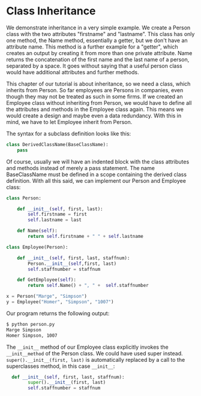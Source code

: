 # Class Inheritance

We demonstrate inheritance in a very simple example. We create a Person class with the two attributes "firstname" and "lastname". This class has only one method, the Name method, essentially a getter, but we don't have an attribute name. This method is a further example for a "getter", which creates an output by creating it from more than one private attribute. Name returns the concatenation of the first name and the last name of a person, separated by a space. It goes without saying that a useful person class would have additional attributes and further methods. 

This chapter of our tutorial is about inheritance, so we need a class, which inherits from Person. So far employees are Persons in companies, even though they may not be treated as such in some firms. If we created an Employee class without inheriting from Person, we would have to define all the attributes and methods in the Employee class again. This means we would create a design and maybe even a data redundancy. With this in mind, we have to let Employee inherit from Person.

The syntax for a subclass definition looks like this:


```python
class DerivedClassName(BaseClassName):
    pass
```

Of course, usually we will have an indented block with the class attributes and methods instead of merely a pass statement. The name BaseClassName must be defined in a scope containing the derived class definition. With all this said, we can implement our Person and Employee class: 

```python
class Person:

    def __init__(self, first, last):
        self.firstname = first
        self.lastname = last

    def Name(self):
        return self.firstname + " " + self.lastname

class Employee(Person):

    def __init__(self, first, last, staffnum):
        Person.__init__(self,first, last)
        self.staffnumber = staffnum

    def GetEmployee(self):
        return self.Name() + ", " +  self.staffnumber

x = Person("Marge", "Simpson")
y = Employee("Homer", "Simpson", "1007")
```

Our program returns the following output: 

```bash
$ python person.py 
Marge Simpson
Homer Simpson, 1007
```

The `__init__` method of our Employee class explicitly invokes the `__init__method` of the Person class. We could have used super instead. `super().__init__(first, last)` is automatically replaced by a call to the superclasses method, in this case `__init__`:

````python
  def __init__(self, first, last, staffnum):
        super().__init__(first, last)
        self.staffnumber = staffnum
````